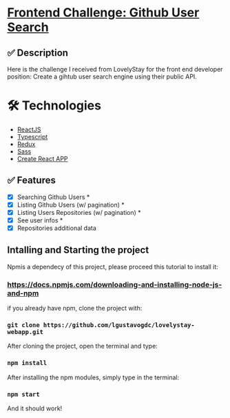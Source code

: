# [Frontend Challenge: Github User Search](https://lovelystay-test.vercel.app/)

## ✅ Description

Here is the challenge I received from LovelyStay for the front end developer position: Create a gihtub user search engine using their public API.

# 🛠 Technologies

- [ReactJS](https://reactjs.org/)
- [Typescript](https://www.typescriptlang.org/)
- [Redux](https://redux.js.org/)
- [Sass](https://sass-lang.com/)
- [Create React APP](https://create-react-app.dev/)

## ✅ Features

- [x] Searching Github Users *
- [x] Listing Github Users (w/ pagination) *
- [x] Listing Users Repositories (w/ pagination) *
- [x] See user infos *
- [x] Repositories additional data

## Intalling and Starting the project

Npmis a dependecy of this project, please proceed this tutorial to install it:

### https://docs.npmjs.com/downloading-and-installing-node-js-and-npm

if you already have npm, clone the project with:

### `git clone https://github.com/lgustavogdc/lovelystay-webapp.git`

After cloning the project, open the terminal and type:

### `npm install`

After installing the npm modules, simply type in the terminal:

### `npm start`

And it should work!